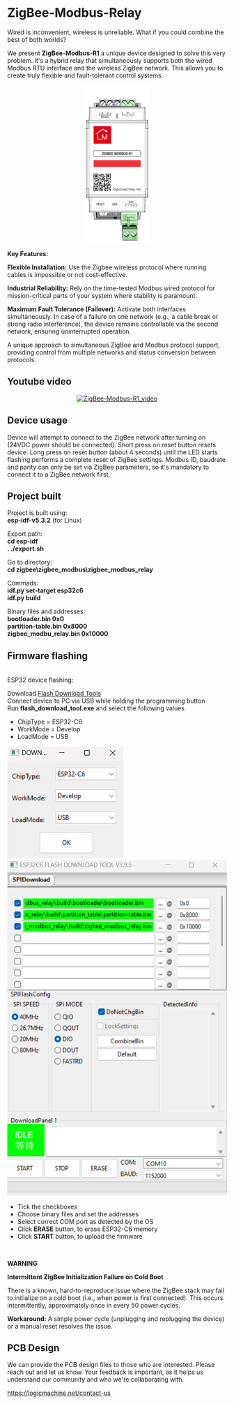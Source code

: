 # ZigBee-Modbus-Relay

Wired is inconvenient, wireless is unreliable. What if you could combine the best of both worlds?

We present **ZigBee-Modbus-R1** a unique device designed to solve this very problem.
It's a hybrid relay that simultaneously supports both the wired Modbus RTU interface
and the wireless ZigBee network. This allows you to create truly flexible and
fault-tolerant control systems.

<p align="center">
  <img src="pictures/ZIGBEE_MODBUS_R1_TOP.png" alt="device_1" width="150"/>
</p>

**Key Features:**

**Flexible Installation:** Use the Zigbee wireless protocol where running cables is impossible or not cost-effective.

**Industrial Reliability:** Rely on the time-tested Modbus wired protocol for mission-critical parts of your system where stability is paramount.

**Maximum Fault Tolerance (Failover):** Activate both interfaces simultaneously. In case of a failure on one network
(e.g., a cable break or strong radio interference), the device remains controllable via the second network, ensuring uninterrupted operation.


A unique approach to simultaneous ZigBee and Modbus protocol support,
providing control from multiple networks and status conversion between protocols. 

## Youtube video
<div align="center">

[![ZigBee-Modbus-R1_video](https://www.youtube.com/watch?v=4MWVPtZsypg/0.jpg)](https://www.youtube.com/watch?v=4MWVPtZsypg)

</div>

## Device usage

Device will attempt to connect to the ZigBee network after turning on
(24VDC power should be connected). Short press on reset button resets
device. Long press on reset button (about 4 seconds) until the LED starts
flashing performs a complete reset of ZigBee settings. Modbus ID, baudrate
and parity can only be set via ZigBee parameters, so it's mandatory to
connect it to a ZigBee network first.


## Project built

Project is built using: <br>
**esp-idf-v5.3.2** (for Linux) <br>

Export path: <br>
**cd esp-idf** <br>
**. ./export.sh**

Go to directory: <br>
**cd zigbee\zigbee_modbus\zigbee_modbus_relay** <br>

Commads: <br>
**idf.py set-target esp32c6** <br>
**idf.py build** <br>


Binary files and addresses: <br>
**bootloader.bin 0x0** <br>
**partition-table.bin 0x8000** <br>
**zigbee_modbu_relay.bin 0x10000**

## Firmware flashing
<br>
ESP32 device flashing: <br>

Download [Flash Download Tools](https://www.espressif.com/en/support/download/other-tools) <br>
Connect device to PC via USB while holding the programming button <br>
Run **flash_download_tool.exe** and select the following values <br>

* ChipType = ESP32-C6
* WorkMode = Develop
* LoadMode = USB

![setup_1](pictures/flash_download_tool_1.png) <br>
![setup_2](pictures/flash_download_tool_2.png) <br>

* Tick the checkboxes
* Choose binary files and set the addresses
* Select correct COM port as detected by the OS
* Click **ERASE** button, to erase ESP32-C6 memory
* Click **START** button, to upload the firmware

<br>

**WARNING**

**Intermittent ZigBee Initialization Failure on Cold Boot**

There is a known, hard-to-reproduce issue where the ZigBee stack may fail to initialize on a cold boot (i.e., when power is first connected). This occurs intermittently, approximately once in every 50 power cycles.

**Workaround:** A simple power cycle (unplugging and replugging the device) or a manual reset resolves the issue.


## PCB Design

We can provide the PCB design files to those who are interested.
Please reach out and let us know. Your feedback is important, as
it helps us understand our community and who we're collaborating with.

https://logicmachine.net/contact-us

